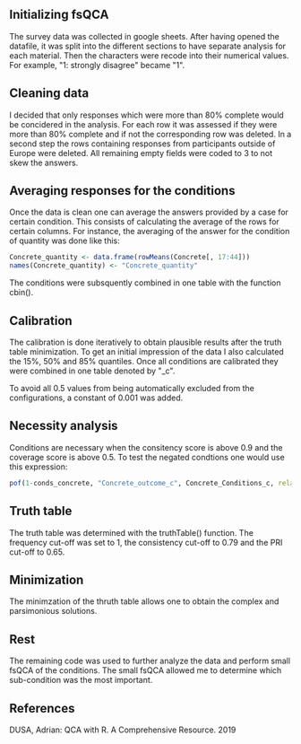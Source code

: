 ## Initializing fsQCA

The survey data was collected in google sheets. After having opened the datafile, it was split into the different sections to have separate analysis for each material. Then the characters were recode into their numerical values. For example, "1: strongly disagree" became "1".

## Cleaning data

I decided that only responses which were more than 80% complete would be concidered in the analysis. For each row it was assessed if they were more than 80% complete and if not the corresponding row was deleted. In a second step the rows containing responses from participants outside of Europe were deleted. All remaining empty fields were coded to 3 to not skew the answers.

## Averaging responses for the conditions

Once the data is clean one can average the answers provided by a case for certain condition. This consists of calculating the average of the rows for certain columns. For instance, the averaging of the answer for the condition of quantity was done like this: 
```r
Concrete_quantity <- data.frame(rowMeans(Concrete[, 17:44]))
names(Concrete_quantity) <- "Concrete_quantity"
```
The conditions were subsquently combined in one table with the function cbin().

## Calibration

The calibration is done iteratively to obtain plausible results after the truth table minimization. To get an initial impression of the data I also calculated the 15%, 50% and 85% quantiles. Once all conditions are calibrated they were combined in one table denoted by "_c".

To avoid all 0.5 values from being automatically excluded from the configurations, a constant of 0.001 was added.

## Necessity analysis

Conditions are necessary when the consitency score is above 0.9 and the coverage score is above 0.5. To test the negated condtions one would use this expression:
```r
pof(1-conds_concrete, "Concrete_outcome_c", Concrete_Conditions_c, relation = "nec")
```

## Truth table

The truth table was determined with the truthTable() function. The frequency cut-off
was set to 1, the consistency cut-off to 0.79 and the PRI cut-off to 0.65.

## Minimization
The minimzation of the thruth table allows one to obtain the complex and parsimonious solutions.

## Rest
The remaining code was used to further analyze the data and perform small fsQCA of the conditions. The small fsQCA allowed me to determine which sub-condition was the most important. 

## References

DUSA, Adrian: QCA with R. A Comprehensive Resource. 2019


